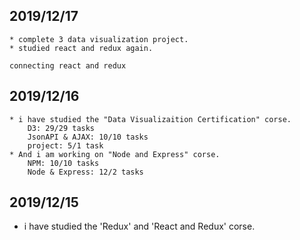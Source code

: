 ## 2019/12/17
  
    * complete 3 data visualization project.
    * studied react and redux again.
    
    connecting react and redux
## 2019/12/16
  
    * i have studied the "Data Visualizaition Certification" corse.
        D3: 29/29 tasks
        JsonAPI & AJAX: 10/10 tasks
        project: 5/1 task
    * And i am working on "Node and Express" corse.
        NPM: 10/10 tasks
        Node & Express: 12/2 tasks
## 2019/12/15
  
   * i have studied the 'Redux' and 'React and Redux' corse.

